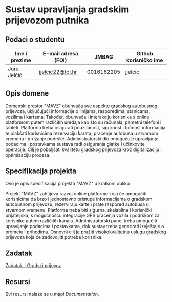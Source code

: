 

# Sustav upravljanja gradskim prijevozom putnika


## Podaci o studentu

Ime i prezime | E-mail adresa (FOI) | JMBAG | Github korisničko ime
------------  | ------------------- | ----- | ---------------------
Jure Jelčić | jjelcic22@foi.hr | 0016162205 | jjelcic


## Opis domene
Domenski prostor "MAVZ" obuhvaća sve aspekte gradskog autobusnog prijevoza, uključujući informacije o linijama, rasporedima, stanicama, vozilima i kartama. Također, obuhvaća i interakciju korisnika s online platformom putem različitih uređaja kao što su računala, pametni telefoni i tableti. Platforma treba osigurati pouzdanost, sigurnost i točnost informacija te olakšati korisnicima rezervaciju karata, praćenje autobusa u stvarnom vremenu i pružanje podrške. Administratorski dio omogućuje upravljanje podacima i postavkama sustava radi osiguranja glatke i učinkovite operacije. Cilj je poboljšati kvalitetu gradskog prijevoza kroz digitalizaciju i optimizaciju procesa.

## Specifikacija projekta
Ovo je opis specifikacija projekta "MAVZ" u kratkom obliku:

Projekt "MAVZ" zahtijeva razvoj online platforme koja će omogućiti korisnicima da brzo i jednostavno pristupe informacijama o gradskom autobusnom prijevozu, rezerviraju karte i prate raspored autobusa u stvarnom vremenu. Platforma treba biti sigurna, skalabilna i korisnički prijateljska, s mogućnošću integracije GPS praćenja vozila i podrškom za korisnike putem različitih kanala. Administratorski panel treba omogućiti upravljanje podacima i postavkama, dok sustav treba generirati izvještaje o prometu i prihodima. Osnovni cilj je pružiti visokokvalitetnu uslugu gradskog prijevoza koja će zadovoljiti potrebe korisnika.

## Zadatak
[Zadatak - Gradski prijevoz](https://github.com/foivz/pi2024-zadace-jjelcic22/blob/master/Documentation/Zadatak%20-%20Gradski%20prijevoz.pdf)

## Resursi

Svi resursi nalaze se u mapi _Documentation_.

